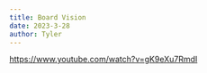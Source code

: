 ```yaml
---
title: Board Vision
date: 2023-3-28
author: Tyler
---
```


https://www.youtube.com/watch?v=gK9eXu7RmdI